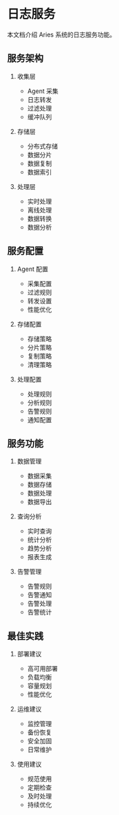 # 日志服务

本文档介绍 Aries 系统的日志服务功能。

## 服务架构

1. 收集层
   - Agent 采集
   - 日志转发
   - 过滤处理
   - 缓冲队列

2. 存储层
   - 分布式存储
   - 数据分片
   - 数据复制
   - 数据索引

3. 处理层
   - 实时处理
   - 离线处理
   - 数据转换
   - 数据分析

## 服务配置

1. Agent 配置
   - 采集配置
   - 过滤规则
   - 转发设置
   - 性能优化

2. 存储配置
   - 存储策略
   - 分片策略
   - 复制策略
   - 清理策略

3. 处理配置
   - 处理规则
   - 分析规则
   - 告警规则
   - 通知配置

## 服务功能

1. 数据管理
   - 数据采集
   - 数据存储
   - 数据处理
   - 数据导出

2. 查询分析
   - 实时查询
   - 统计分析
   - 趋势分析
   - 报表生成

3. 告警管理
   - 告警规则
   - 告警通知
   - 告警处理
   - 告警统计

## 最佳实践

1. 部署建议
   - 高可用部署
   - 负载均衡
   - 容量规划
   - 性能优化

2. 运维建议
   - 监控管理
   - 备份恢复
   - 安全加固
   - 日常维护

3. 使用建议
   - 规范使用
   - 定期检查
   - 及时处理
   - 持续优化 
